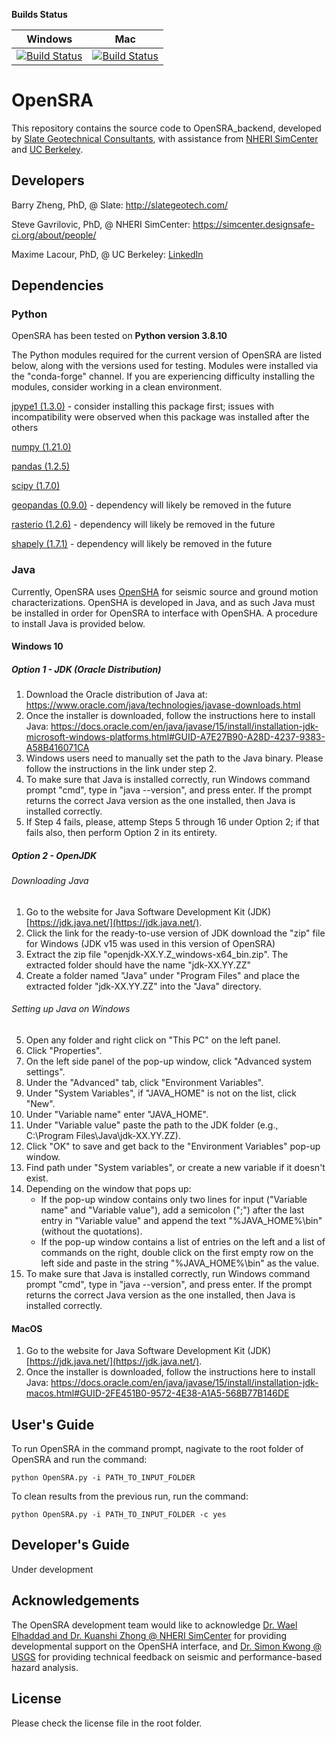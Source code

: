 **Builds Status**

| **Windows** | **Mac** |
|---|---|
[![Build Status]()]()|[![Build Status]()]()

# OpenSRA
This repository contains the source code to OpenSRA_backend, developed by [Slate Geotechnical Consultants](http://slategeotech.com/), with assistance from [NHERI SimCenter](https://simcenter.designsafe-ci.org/) and [UC Berkeley](https://ce.berkeley.edu/).

## Developers
Barry Zheng, PhD, @ Slate: http://slategeotech.com/

Steve Gavrilovic, PhD, @ NHERI SimCenter: https://simcenter.designsafe-ci.org/about/people/

Maxime Lacour, PhD, @ UC Berkeley: [LinkedIn](https://www.linkedin.com/in/maxime-lacour-637a8b79)

## Dependencies

### Python
OpenSRA has been tested on **Python version 3.8.10**

The Python modules required for the current version of OpenSRA are listed below, along with the versions used for testing. Modules were installed via the "conda-forge" channel. If you are experiencing difficulty installing the modules, consider working in a clean environment.

[jpype1 (1.3.0)](https://jpype.readthedocs.io/en/latest/index.html) - consider installing this package first; issues with incompatibility were observed when this package was installed after the others

[numpy (1.21.0)](https://numpy.org/doc/stable/)

[pandas (1.2.5)](https://pandas.pydata.org/docs/)

[scipy (1.7.0)](https://docs.scipy.org/doc/scipy/reference/)

[geopandas (0.9.0)](https://geopandas.org/) - dependency will likely be removed in the future

[rasterio (1.2.6)](https://rasterio.readthedocs.io/en/latest/) - dependency will likely be removed in the future

[shapely (1.7.1)](https://shapely.readthedocs.io/en/stable/manual.html) - dependency will likely be removed in the future

### Java
Currently, OpenSRA uses [OpenSHA](https://opensha.org/) for seismic source and ground motion characterizations. OpenSHA is developed in Java, and as such Java must be installed in order for OpenSRA to interface with OpenSHA. A procedure to install Java is provided below.

#### Windows 10
##### Option 1 - JDK (Oracle Distribution)
1. Download the Oracle distribution of Java at: https://www.oracle.com/java/technologies/javase-downloads.html
2. Once the installer is downloaded, follow the instructions here to install Java: https://docs.oracle.com/en/java/javase/15/install/installation-jdk-microsoft-windows-platforms.html#GUID-A7E27B90-A28D-4237-9383-A58B416071CA
3. Windows users need to manually set the path to the Java binary. Please follow the instructions in the link under step 2.
4. To make sure that Java is installed correctly, run Windows command prompt "cmd", type in "java --version", and press enter. If the prompt returns the correct Java version as the one installed, then Java is installed correctly.
5. If Step 4 fails, please, attemp Steps 5 through 16 under Option 2; if that fails also, then perform Option 2 in its entirety.

##### Option 2 - OpenJDK
###### Downloading Java
1. Go to the website for Java Software Development Kit (JDK) [https://jdk.java.net/](https://jdk.java.net/).
2. Click the link for the ready-to-use version of JDK download the "zip" file for Windows (JDK v15 was used in this version of OpenSRA)
3. Extract the zip file "openjdk-XX.Y.Z_windows-x64_bin.zip". The extracted folder should have the name "jdk-XX.YY.ZZ"
4. Create a folder named "Java" under "Program Files" and place the extracted folder "jdk-XX.YY.ZZ" into the "Java" directory.
###### Setting up Java on Windows
5. Open any folder and right click on "This PC" on the left panel.
6. Click "Properties".
7. On the left side panel of the pop-up window, click "Advanced system settings".
8. Under the "Advanced" tab, click "Environment Variables".
9. Under "System Variables", if "JAVA_HOME" is not on the list, click "New".
10. Under "Variable name" enter "JAVA_HOME".
11. Under "Variable value" paste the path to the JDK folder (e.g., C:\Program Files\Java\jdk-XX.YY.ZZ).
12. Click "OK" to save and get back to the "Environment Variables" pop-up window.
13. Find path under "System variables", or create a new variable if it doesn't exist.
14. Depending on the window that pops up:
	- If the pop-up window contains only two lines for input ("Variable name" and "Variable value"), add a semicolon (";") after the last entry in "Variable value" and append the text "%JAVA_HOME%\bin" (without the quotations).
	- If the pop-up window contains a list of entries on the left and a list of commands on the right, double click on the first empty row on the left side and paste in the string "%JAVA_HOME%\bin" as the value.
15. To make sure that Java is installed correctly, run Windows command prompt "cmd", type in "java --version", and press enter. If the prompt returns the correct Java version as the one installed, then Java is installed correctly.

#### MacOS
1. Go to the website for Java Software Development Kit (JDK) [https://jdk.java.net/](https://jdk.java.net/).
2. Once the installer is downloaded, follow the instructions here to install Java: https://docs.oracle.com/en/java/javase/15/install/installation-jdk-macos.html#GUID-2FE451B0-9572-4E38-A1A5-568B77B146DE

## User's Guide
To run OpenSRA in the command prompt, nagivate to the root folder of OpenSRA and run the command:
```
python OpenSRA.py -i PATH_TO_INPUT_FOLDER
```

To clean results from the previous run, run the command:
```
python OpenSRA.py -i PATH_TO_INPUT_FOLDER -c yes
```

## Developer's Guide
Under development

## Acknowledgements
The OpenSRA development team would like to acknowledge [Dr. Wael Elhaddad and Dr. Kuanshi Zhong @ NHERI SimCenter](https://simcenter.designsafe-ci.org/about/people/) for providing developmental support on the OpenSHA interface, and [Dr. Simon Kwong @ USGS](https://www.usgs.gov/staff-profiles/neal-simon-kwong) for providing technical feedback on seismic and performance-based hazard analysis.

## License
Please check the license file in the root folder.

